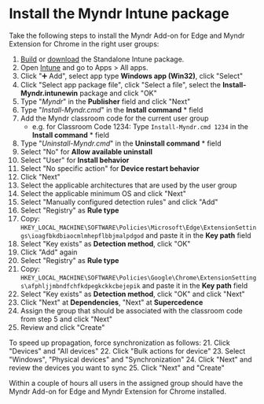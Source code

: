 # Install the Myndr Intune package
Take the following steps to install the Myndr Add-on for Edge and Myndr Extension for Chrome in the right user groups:

1. [Build](https://github.com/myndr/intune/tree/main) or [download](https://github.com/myndr/intune/releases) the Standalone Intune package.
2. Open [Intune](https://intune.microsoft.com/) and go to Apps > All apps.
2. Click "➕ Add", select app type **Windows app (Win32)**, click "Select"
3. Click "Select app package file", click "Select a file", select the **Install-Myndr.intunewin** package and click "OK"
4. Type "_Myndr_" in the **Publisher** field and click "Next"
5. Type "_Install-Myndr.cmd_" in the **Install command** * field
6. Add the Myndr classroom code for the current user group
   - e.g. for Classroom Code 1234: Type `Install-Myndr.cmd 1234` in the **Install command** * field
7. Type "_Uninstall-Myndr.cmd_" in the **Uninstall command** * field
8. Select "No" for **Allow available uninstall**
9. Select "User" for **Install behavior**
10. Select "No specific action" for **Device restart behavior**
11. Click "Next"
12. Select the applicable architectures that are used by the user group
13. Select the applicable minimum OS and click "Next"
14. Select "Manually configured detection rules" and click "Add"
15. Select "Registry" as **Rule type**
16. Copy: `HKEY_LOCAL_MACHINE\SOFTWARE\Policies\Microsoft\Edge\ExtensionSettings\ioagfbkdbiaocmlmhepflbbjmalpdgod` and paste it in the **Key path** field
17. Select "Key exists" as **Detection method**, click "OK"
18. Click "Add" again
15. Select "Registry" as **Rule type**
16. Copy: `HKEY_LOCAL_MACHINE\SOFTWARE\Policies\Google\Chrome\ExtensionSettings\afphljjmbndfchfkdpegkckkcbejepik` and paste it in the **Key path** field
17. Select "Key exists" as **Detection method**, click "OK" and click "Next"
18. Click "Next" at **Dependencies**, "Next" at **Supercedence**
19. Assign the group that should be associated with the classroom code from step 5 and click "Next"
20. Review and click "Create"

To speed up propagation, force synchronization as follows:
21. Click "Devices" and "All devices"
22. Click "Bulk actions for device"
23. Select "Windows", "Physical devices" and "Synchronization"
24. Click "Next" and review the devices you want to sync
25. Click "Next" and "Create"

Within a couple of hours all users in the assigned group should have the Myndr Add-on for Edge and Myndr Extension for Chrome installed. 
